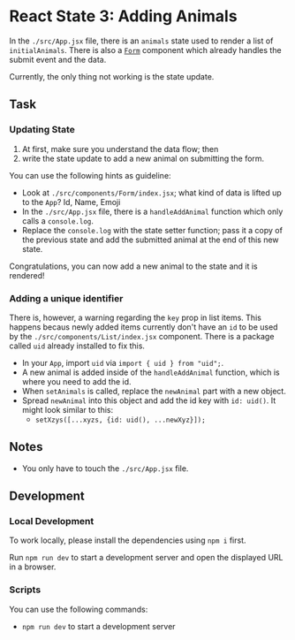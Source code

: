 # React State 3: Adding Animals

In the `./src/App.jsx` file, there is an `animals` state used to render a list of `initialAnimals`. There is also a [`Form`](./src/components/Form/index.jsx) component which already handles the submit event and the data.

Currently, the only thing not working is the state update.

## Task

### Updating State

1. At first, make sure you understand the data flow; then
2. write the state update to add a new animal on submitting the form.

You can use the following hints as guideline:

- Look at `./src/components/Form/index.jsx`; what kind of data is lifted up to the `App`?
  Id, Name, Emoji
- In the `./src/App.jsx` file, there is a `handleAddAnimal` function which only calls a `console.log`.
- Replace the `console.log` with the state setter function; pass it a copy of the previous state and add the submitted animal at the end of this new state.

Congratulations, you can now add a new animal to the state and it is rendered!

### Adding a unique identifier

There is, however, a warning regarding the `key` prop in list items. This happens becaus newly added items currently don't have an `id` to be used by the `./src/components/List/index.jsx` component. There is a package called `uid` already installed to fix this.

- In your `App`, import `uid` via `import { uid } from "uid";`.
- A new animal is added inside of the `handleAddAnimal` function, which is where you need to add the id.
- When `setAnimals` is called, replace the `newAnimal` part with a new object.
- Spread `newAnimal` into this object and add the id key with `id: uid()`. It might look similar to this:
  - `setXzys([...xyzs, {id: uid(), ...newXyz}]);`

## Notes

- You only have to touch the `./src/App.jsx` file.

## Development

### Local Development

To work locally, please install the dependencies using `npm i` first.

Run `npm run dev` to start a development server and open the displayed URL in a browser.

### Scripts

You can use the following commands:

- `npm run dev` to start a development server
